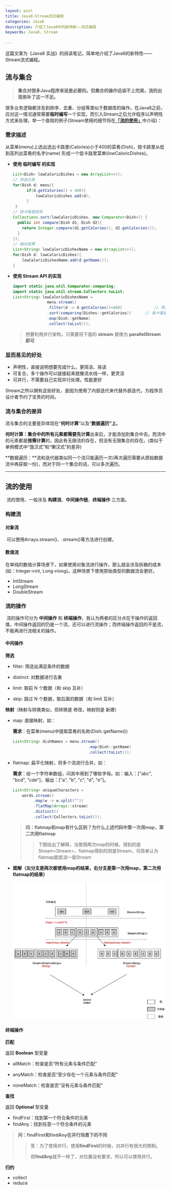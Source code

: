 ```yaml
---
layout: post
title: Java8-Stream流式编程
categories: Java8
description: 介绍了Java8中的新特新——流式编程
keywords: Java8, Stream

---
```




这篇文章为《Java8 实战》的阅读笔记，简单地介绍了Java8的新特性——Stream流式编程。

## 流与集合

> **集合对很多Java程序来说是必要的。但集合的操作远谈不上完美，流的出现弥补了这一不足。**

​	很多业务逻辑都涉及到排序、去重、分组等类似于数据库的操作。在Java8之前，应对这一情况通常需要**临时编写**一个实现，而引入Stream之后允许程序以声明性方式来处理，举一个直观的例子(Stream使用的细节将在[**「流的使用」**](#流的使用)中介绍)：

### 需求描述

从菜单(menu)上选出选出卡路里(Calories)小于400的菜肴(Dish)，按卡路里从低到高列出菜肴的名字(name) 形成一个低卡路里菜单(lowCaloricDishes)。

- **使用 临时编写 的实现**

  ```java
  List<Dish> lowCaloricDishes = new ArrayList<>();
  // 筛选元素
  for(Dish d: menu){
  		if(d.getCalories() < 400){
  			lowCaloricDishes.add(d); 
   		}
   }
  // 按卡路里排序
  Collections.sort(lowCaloricDishes, new Comparator<Dish>() { 
  	public int compare(Dish d1, Dish d2){
  	  return Integer.compare(d1.getCalories(), d2.getCalories());
   	}
  }); 
  // 输出结果
  List<String> lowCaloricDishesName = new ArrayList<>();
  for(Dish d: lowCaloricDishes){
      lowCaloricDishesName.add(d.getName());
  }
  ```

- **使用 Stream API 的实现**

  ```java
  import static java.util.Comparator.comparing;
  import static java.util.stream.Collectors.toList;
  List<String> lowCaloricDishesName =
                 menu.stream()
                 .filter(d -> d.getCalories()<400)				// 筛选元素
                 .sort(comparing(Dishes::getCalories))		// 按卡路里排序
                 .map(Dish::getName)											// 映射菜名
                 .collect(toList());											// 结束输出结果
  ```

  > 想要利用并行架构，只需要将下面的 **stream** 替换为 **parallelStream 即可**



### 显而易见的好处

- 声明性，直接说明想要完成什么，更简洁、易读
- 可复合，多个操作可以链接起来就像流水线一样，更灵活
- 可并行，不需要自己实现并行处理，性能更好

Stream之所以拥有这些好处，是因为使用了内部迭代来代替外部迭代，为程序员设计者节约了宝贵的时间。



### 流与集合的差异

​    流与集合的主要差异体现在“**何时计算**”以及“**数据遍历”上**。

**何时计算：**集合中的所有元素都需要**先计算**出来后，才能添加到集合中去。而流中的元素都是**按需计算**的，因此有无限流的存在，但没有无限集合的存在。(类似于单例模式中“饿汉式”和“懒汉式”的差异)

**数据遍历：**流和迭代器类似同一个流只能遍历一次(再次遍历需要从原始数据流中再获取一份)，而对于同一个集合的话，可以多次遍历。

---



## 流的使用

​	流的使用，一般涉及 **构建流**、**中间操作链**、**终端操作** 三方面。

### 构建流

#### 对象流

​	可以使用Arrays.stream()、.stream()等方法进行创建。

#### 数值流

​	在单纯的数值计算场景下，如果使用对象流进行操作，那么就会涉及拆箱的成本(如：Integer->int, Long->long)。这种场景下使用原始类型的数据流会更好。

- IntStream
- LongStream
- DoubleStream

### 流的操作

​	流的操作可分为 **中间操作** 和 **终端操作**，我认为两者的区分点在于操作的返回值，中间操作返回的仍是一个流，还可以进行流操作；而终端操作返回的不是流，不能再进行流相关的操作。

#### 中间操作

**筛选**

- filter: 筛选出满足条件的数据

- distinct: 对数据进行去重
- limit: 取前 N 个数据（和 skip 互补）
- skip: 跳过 N 个数据，取后面的数据（和 limit 互补）



**映射**（映射与转换类似，但转换是 修改，映射则是 新建）

- map: 直接映射，如：

  **需求**：在菜单(menu)中提取菜肴的名称(Dish::getName())

  ```java
  List<String> dishNames = menu.stream()
                                   .map(Dish::getName)
                                   .collect(toList());
  ```

- flatmap: 扁平化映射，将多个流进行合并，如：

  **需求**：给一个字符串数组，问其中用到了哪些字母。如：输入：["abc", "bcd", "cde"]，输出：["a", "b", "c", "d", "e"]。

  ```java
  List<String> uniqueCharacters =
      words.stream()
           .map(w -> w.split(""))
           .flatMap(Arrays::stream)
           .distinct()
           .collect(Collectors.toList());
  ```

  > **问：flatmap和map有什么区别？为什么上述代码中第一次用map，第二次用flatmap**
  >
  > > ​	下图给出了解释，当使用两次map的时候，得到的是Stream<Stream<String>>，flatmap得到的则是Stream<String>。可简单认为flatmap能抵消一层Stream

- **图解（左分支是两次都使用map的结果，右分支是第一次用map，第二次用flatmap的结果）**

  ![map和flatmap对比](\images\posts\Java8\map和flatmap对比.jpg)



#### 终端操作



**匹配**

返回 **Boolean** 型变量 

- allMatch：检查是否“所有元素与条件匹配”

- anyMatch：检查是否“至少存在一个元素与条件匹配”
- noneMatch：检查是否“没有元素与条件匹配”



**查找**

返回 **Optional** 型变量

- findFirst：找到第一个符合条件的元素
- findAny：找到任意一个符合条件的元素

> **问：findFirst和findAny在并行场景下的不同**
>
> > 答：为了使用并行，使用**findFirst**的时候，对并行有很大的限制。
> >
> > 但**findAny**就不一样了，对位置没有要求，所以可以使用并行。



**归约**

- collect
- reduce



